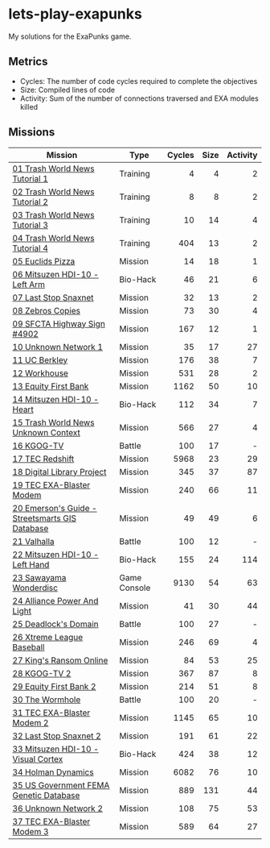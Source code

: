 # lets-play-exapunks

My solutions for the ExaPunks game.

## Metrics

- Cycles: The number of code cycles required to complete the objectives
- Size: Compiled lines of code
- Activity: Sum of the number of connections traversed and EXA modules killed

## Missions

| Mission | Type | Cycles | Size | Activity |
|---------|------|-------:|-----:|---------:|
| [01 Trash World News Tutorial 1](Missions/01%20Trash%20World%20News%20Tutorial%201/readme.md) | Training | 4 | 4 | 2 |
| [02 Trash World News Tutorial 2](Missions/02%20Trash%20World%20News%20Tutorial%202/readme.md) | Training | 8 | 8 | 2 |
| [03 Trash World News Tutorial 3](Missions/03%20Trash%20World%20News%20Tutorial%203/readme.md) | Training | 10 | 14 | 4 |
| [04 Trash World News Tutorial 4](Missions/04%20Trash%20World%20News%20Tutorial%204/readme.md) | Training | 404 | 13 | 2 |
| [05 Euclids Pizza](Missions/05%20Euclids%20Pizza/readme.md) | Mission | 14 | 18 | 1 |
| [06 Mitsuzen HDI-10 - Left Arm](Missions/06%20Mitsuzen%20HDI-10%20-%20Left%20Arm/readme.md) | Bio-Hack | 46 | 21 | 6 |
| [07 Last Stop Snaxnet](Missions/07%20Last%20Stop%20Snaxnet/readme.md) | Mission | 32 | 13 | 2 |
| [08 Zebros Copies](Missions/08%20Zebros%20Copies/readme.md) | Mission | 73 | 30 | 4 |
| [09 SFCTA Highway Sign #4902](Missions/09%20SFCTA%20Highway%20Sign%20%234902/readme.md) | Mission | 167 | 12 | 1 |
| [10 Unknown Network 1](Missions/10%20Unknown%20Network%201/readme.md) | Mission | 35 | 17 | 27 |
| [11 UC Berkley](Missions/11%20UC%20Berkley/readme.md) | Mission | 176 | 38 | 7 |
| [12 Workhouse](Missions/12%20Workhouse/readme.md) | Mission | 531 | 28 | 2 |
| [13 Equity First Bank](Missions/13%20Equity%20First%20Bank/readme.md) | Mission | 1162 | 50 | 10 |
| [14 Mitsuzen HDI-10 - Heart](Missions/14%20Mitsuzen%20HDI-10%20-%20Heart/readme.md) | Bio-Hack | 112 | 34 | 7 |
| [15 Trash World News Unknown Context](Missions/15%20Trash%20World%20News%20Unknown%20Context/readme.md) | Mission | 566 | 27 | 4 |
| [16 KGOG-TV](Missions/16%20KGOG-TV/readme.md) | Battle | 100 | 17 | - |
| [17 TEC Redshift](Missions/17%20TEC%20Redshift/readme.md) | Mission | 5968 | 23 | 29 |
| [18 Digital Library Project](Missions/18%20Digital%20Library%20Project/readme.md) | Mission | 345 | 37 | 87 |
| [19 TEC EXA-Blaster Modem](Missions/19%20TEC%20EXA-Blaster%20Modem/readme.md) | Mission | 240 | 66 | 11 |
| [20 Emerson's Guide - Streetsmarts GIS Database](Missions/20%20Emersons%20Guide/readme.md) | Mission | 49 | 49 | 6 |
| [21 Valhalla](Missions/21%20Valhalla/readme.md) | Battle | 100 | 12 | - |
| [22 Mitsuzen HDI-10 - Left Hand](Missions/22%20Mitsuzen%20HDI-10%20-%20Left%20Hand/readme.md) | Bio-Hack | 155 | 24 | 114 |
| [23 Sawayama Wonderdisc](Missions/23%20Sawayama%20Wonderdisc/readme.md) | Game Console | 9130 | 54 | 63 |
| [24 Alliance Power And Light](Missions/24%20Alliance%20Power%20And%20Light/readme.md) | Mission | 41 | 30 | 44 |
| [25 Deadlock's Domain](Missions/25%20Deadlocks%20Domain/readme.md) | Battle | 100 | 27 | - |
| [26 Xtreme League Baseball](Missions/26%20Xtreme%20League%20Baseball/readme.md) | Mission | 246 | 69 | 4 |
| [27 King's Ransom Online](Missions/27%20Kings%20Ransom%20Online/readme.md) | Mission | 84 | 53 | 25 |
| [28 KGOG-TV 2](Missions/28%20KGOG-TV%202/readme.md) | Mission | 367 | 87 | 8 |
| [29 Equity First Bank 2](Missions/29%20Equity%20First%20Bank%202/readme.md) | Mission | 214 | 51 | 8 |
| [30 The Wormhole](Missions/30%20The%20Wormhole/readme.md) | Battle | 100 | 20 | - |
| [31 TEC EXA-Blaster Modem 2](Missions/31%20TEC%20EXA-Blaster%20Modem%202/readme.md) | Mission | 1145 | 65 | 10 |
| [32 Last Stop Snaxnet 2](Missions/32%20Last%20Stop%20Snaxnet%202/readme.md) | Mission | 191 | 61 | 22 |
| [33 Mitsuzen HDI-10 - Visual Cortex](Missions/33%20Mitsuzen%20HDI-10%20-%20Visual%20Cortex/readme.md) | Bio-Hack | 424 | 38 | 12 |
| [34 Holman Dynamics](Missions/34%20Holman%20Dynamics/readme.md) | Mission | 6082 | 76 | 10 |
| [35 US Government FEMA Genetic Database](Missions/35%20FEMA%20Genetic%20Database/readme.md) | Mission | 889 | 131 | 44 |
| [36 Unknown Network 2](Missions/36%20Unknown%20Network%202/readme.md) | Mission | 108 | 75 | 53 |
| [37 TEC EXA-Blaster Modem 3](Missions/37%20TEC%20EXA-Blaster%20Modem%203/readme.md) | Mission | 589 | 64 | 27 |